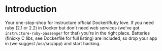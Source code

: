 # Introduction
Your one-stop-shop for Instructure official Docker/Ruby love. If you
need ruby (2.1 or 2.2) in Docker but don't need web services (we've
got `instructure-ruby-passenger` for that) you're in the right place.
Batteries (finicky C libs, see Dockerfile for full listing) are
included, so drop your app in (we suggest /usr/src/app) and start hacking.
